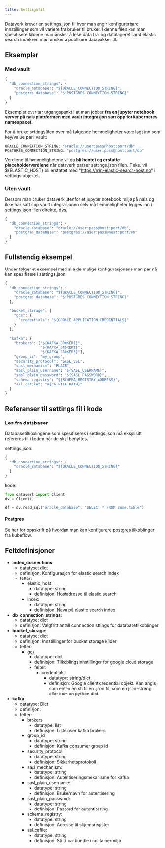 ```yaml
---
title: Settingsfil
---
```


Dataverk krever en settings.json fil hvor man angir konfigurerbare innstillinger som vil variere fra
bruker til bruker. I denne filen kan man spesifisere kildene man ønsker å lese data fra, 
og datalageret samt elastic search indeksen man ønsker å publisere datapakker til.

## Eksempler

### Med vault
````python
{
  "db_connection_strings": {
    "oracle_database": "${ORACLE_CONNECTION_STRING}",
    "postgres_database": "${POSTGRES_CONNECTION_STRING}"
  }
}
````
Eksemplet over tar utgangspunkt i at man jobber **fra en jupyter notebook server på nais plattformen
med vault integrasjon satt opp for kubernetes namespacet**.

For å bruke settingsfilen over må følgende hemmeligheter være lagt inn som key/value par i vault:
````bash
ORACLE_CONNECTION_STRING: "oracle://user:pass@host:port/db"
POSTGRES_CONNECTION_STRING: "postgres://user:pass@host:port/db"
````

Verdiene til hemmelighetene vil da **bli hentet og erstatte placeholderverdiene** når dataverk 
parser settings.json filen. F.eks. vil ${ELASTIC_HOST} bli erstattet med 
"https://min-elastic-search-host.no" i settings objektet.

### Uten vault
Dersom man bruker dataverk utenfor et jupyter notebook miljø på nais og ikke har satt 
opp vault integrasjonen selv må hemmeligheter legges inn i settings.json filen direkte, dvs.
````python
{
  "db_connection_strings": {
    "oracle_database": "oracle://user:pass@host:port/db",
    "postgres_database": "postgres://user:pass@host:port/db"
  }
}
````

## Fullstendig eksempel
Under følger et eksempel med alle de mulige konfigurasjonene man per nå kan spesifisere i settings.json.
````python
{
  "db_connection_strings": {
    "oracle_database": "${ORACLE_CONNECTION_STRING}",
    "postgres_database": "${POSTGRES_CONNECTION_STRING}"
  },
  
  "bucket_storage": {
    "gcs": {
      "credentials": "${GOOGLE_APPLICATION_CREDENTIALS}"
    }
  },
  
  "kafka": {
    "brokers": ["${KAFKA_BROKER1}",
                "${KAFKA_BROKER2}",
                "${KAFKA_BROKER3}"],
    "group_id": "my_group",
    "security_protocol": "SASL_SSL",
    "sasl_mechanism": "PLAIN",
    "sasl_plain_username": "${SASL_USERNAME}",
    "sasl_plain_password": "${SASL_PASSWORD}",
    "schema_registry": "${SCHEMA_REGISTRY_ADDRESS}",
    "ssl_cafile": "${CA_FILE_PATH}"
  }
}
````

## Referanser til settings fil i kode

### Les fra databaser
Databasetilkoblingene som spesifiseres i settings.json må eksplisitt refereres til i koden når de
skal benyttes.

settings.json:
````python
{
  "db_connection_strings": {
    "oracle_database": "${ORACLE_CONNECTION_STRING}"
  }
}
````
kode:
````python
from dataverk import Client
dv = Client()

df = dv.read_sql("oracle_database", "SELECT * FROM some.table")
````

#### Postgres
Se [her](postgres.md) for oppskrift på hvordan man kan konfigurere postgres
tilkoblinger fra kubeflow.

## Feltdefinisjoner
- **index_connections**:
  - datatype: dict
  - definisjon: Konfigurasjon for elastic search index
  - felter:
    - elastic_host:
        - datatype: string
        - definisjon: Hostadresse til elastic search
    - index:
        - datatype: string
        - definisjon: Navn på elastic search index
- **db_connection_strings**:
  - datatype: dict
  - definisjon: Valgfritt antall connection strings for databasetilkoblinger
- **bucket_storage**:
  - datatype: dict
  - definisjon: Innstillinger for bucket storage kilder
  - felter:
    - gcs
        - datatype: dict
        - definisjon: Tilkoblingsinnstillinger for google cloud storage
        - felter:
            - credentials:
                - datatype: string/dict
                - definisjon: Google client credential objekt. Kan angis som enten en sti til 
                en .json fil, som en json-streng eller som en python dict.
- **kafka**:
  - datatype: Dict
  - definisjon: 
  - felter:
    - brokers
        - datatype: list
        - definisjon: Liste over kafka brokers
    - group_id
        - datatype: string
        - definisjon: Kafka consumer group id
    - security_protocol:
        - datatype: string
        - definisjon: Sikkerhetsprotokoll
    - sasl_mechanism:
        - datatype: string
        - definisjon: Autentiseringsmekanisme for kafka
    - sasl_plain_username: 
        - datatype: string
        - definisjon: Brukernavn for autentisering
    - sasl_plain_password:
        - datatype: string
        - definisjon: Passord for autentisering   
    - schema_registry:
        - datatype: string
        - definisjon: Adresse til skjemaregister 
    - ssl_cafile:
        - datatype: string
        - definisjon: Sti til ca-bundle i containermiljø
